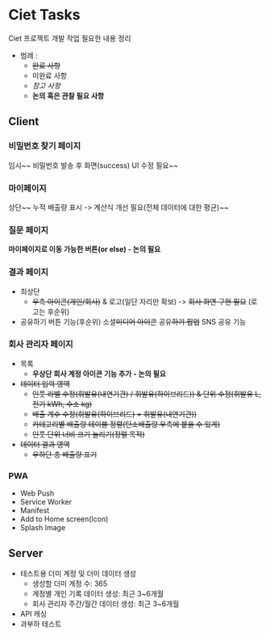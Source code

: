 # Ciet Tasks

Ciet 프로젝트 개발 작업 필요한 내용 정리

- 범례 :
  - ~~완료 사항~~
  - 미완료 사항
  - _참고 사항_
  - **논의 혹은 관찰 필요 사항**

## Client

### 비밀번호 찾기 페이지

임시~~ 비밀번호 발송 후 화면(success) UI 수정 필요~~

### 마이페이지

상단~~ 누적 배출량 표시 -> 계산식 개선 필요(전체 데이터에 대한 평균)~~

### 질문 페이지

**마이페이지로 이동 가능한 버튼(or else) - 논의 필요**

### 결과 페이지

- 최상단
  - ~~우측 아이콘(개인/회사)~~ & 로고(일단 자리만 확보) -> ~~회사 화면 구현 필요~~ (로고는 후순위)
- 공유하기 버튼 기능(후순위)
  소셜~~미디어 아이콘~~
  공유~~하기 팝업~~
  SNS 공유 기능

### 회사 관리자 페이지

- 목록
  - **우상단 회사 계정 아이콘 기능 추가 - 논의 필요**
- ~~데이터 입력 영역~~
  - ~~인풋 라벨 수정(휘발유(내연기관) / 휘발유(하이브리드)) & 단위 수정(휘발유 L, 전기 kWh, 수소 kg)~~
  - ~~배출 계수 수정(휘발유(하이브리드) = 휘발유(내연기관))~~
  - ~~카테고리별 배출량 테이블 정렬(탄소배출량 우측에 붙을 수 있게)~~
  - ~~인풋 단위 너비 크기 늘리기(정렬 목적)~~
- ~~데이터 결과 영역~~
  - ~~우하단 총 배출량 표기~~

### PWA

- Web Push
- Service Worker
- Manifest
- Add to Home screen(Icon)
- Splash Image

## Server

- 테스트용 더미 계정 및 더미 데이터 생성
  - 생성할 더미 계정 수: 365
  - 계정별 개인 기록 데이터 생성: 최근 3~6개월
  - 회사 관리자 주간/월간 데이터 생성: 최근 3~6개월
- API 캐싱
- 과부하 테스트
